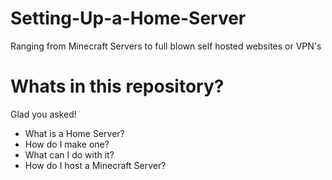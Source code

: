 # Setting-Up-a-Home-Server
Ranging from Minecraft Servers to full blown self hosted websites or VPN's

# Whats in this repository?
Glad you asked!
- What is a Home Server?
- How do I make one?
- What can I do with it?
- How do I host a Minecraft Server?
